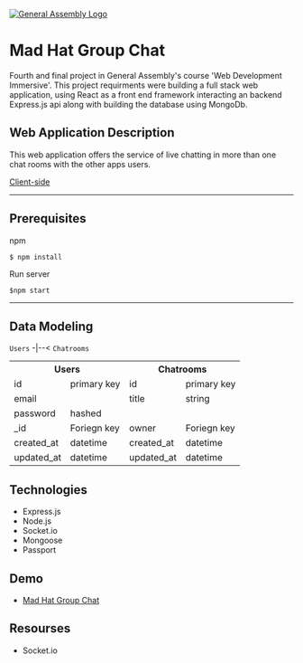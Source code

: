 [![General Assembly Logo](https://camo.githubusercontent.com/1a91b05b8f4d44b5bbfb83abac2b0996d8e26c92/687474703a2f2f692e696d6775722e636f6d2f6b6538555354712e706e67)](https://generalassemb.ly/education/web-development-immersive)

# Mad Hat Group Chat 


Fourth and final project in General Assembly's course 'Web Development Immersive'.
This project requirments were building a full stack web application, using React as a front end framework interacting an backend Express.js api along with building the database using MongoDb.

## Web Application Description 

This web application offers the service of live chatting in more than one chat rooms with the other apps users.

[Client-side](https://github.com/hamoghamdi/final-project-frontend)

---
## Prerequisites

npm  
```
$ npm install
```

Run server
```
$npm start
```

---
## Data Modeling

`Users` -|--< `Chatrooms`

<table style="display:inline">
  <th colspan="2" style="text-align:center">Users</th>
  <th colspan="2" style="text-align:center">
  Chatrooms
  </th>
  <tr>
    <td>id</td>
    <td>primary key</td>
    <td>id</td>
    <td>primary key</td>
  </tr>
  <tr>
    <td>email</td>
    <td></td>
    <td>title</td>
    <td>string</td>
  </tr>
    <tr>
    <td>password</td>
    <td>hashed</td>
    <td></td>
    <td></td>
  </tr>
  <tr>
    <td>_id</td>
    <td>Foriegn key</td>
    <td>owner</td>
    <td>Foriegn key</td>
  </tr>
  <tr>
    <td>created_at</td>
    <td>datetime</td>
    <td>created_at</td>
    <td>datetime</td>
  </tr>
  <tr>
    <td>updated_at</td>
    <td>datetime</td>
    <td>updated_at</td>
    <td>datetime</td>
  </tr>
</table>


## Technologies
- Express.js
- Node.js
- Socket.io
- Mongoose
- Passport


## Demo
- [Mad Hat Group Chat](https://hamoghamdi.github.io/final-project-frontend/#/)

## Resourses 
- Socket.io

